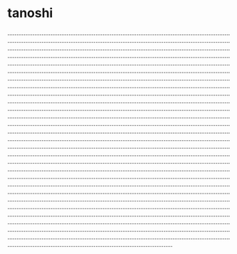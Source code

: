 # tanoshi
............................................................................................................................................................................................................................................................................................................................................................................................................................................................................................................................................................................................................................................................................................................................................................................................................................................................................................................................................................................................................................................................................................................................................................................................................................................................................................................................................................................................................................................................................................................................................................................................................................................................................................................................................................................................................................................................................................................................................................................................................................................................................................................................................................................................................................................................................................................................................................................................................................................................................................................................................................................................................................................................................................................................................................................................................................................................................................................................................................................................................................................................................................................................................................................................................................................................................................................................................................................................................................................................................................................................................................................................................................................................................................................